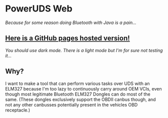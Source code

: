 # PowerUDS Web
*Because for some reason doing Bluetooth with Java is a pain...*

## [Here is a GitHub pages hosted version!](https://sascha-t.github.io/powerudsweb/)
*You should use dark mode. There is a light mode but I'm for sure not testing it...*

## Why?
I want to make a tool that can perform various tasks over UDS with an ELM327 because I'm too lazy to continuously carry around OEM VCIs, even though most legitimate Bluetooth ELM327 Dongles can do most of the same.
(These dongles exclusively support the OBDII canbus though, and not any other canbusses potentially present in the vehicles OBD receptacle.)

